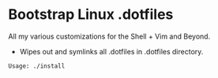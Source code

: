 # Bootstrap Linux .dotfiles

All my various customizations for the Shell + Vim and Beyond.

- Wipes out and symlinks all .dotfiles in .dotfiles directory.
```
Usage: ./install
